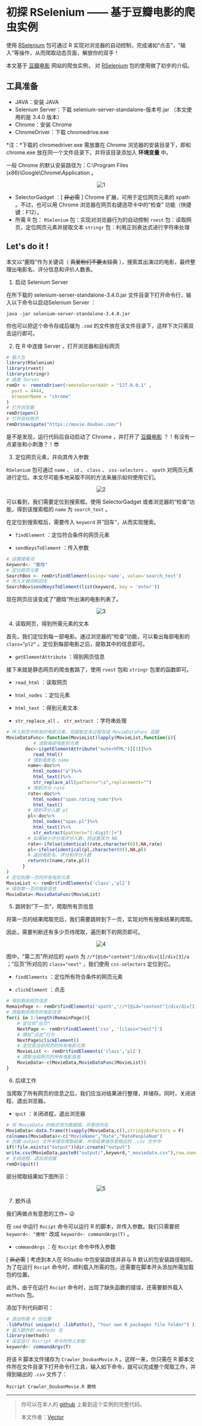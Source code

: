 # 初探 RSelenium —— 基于豆瓣电影的爬虫实例

使用 [RSelenium][1] 包可通过 R 实现对浏览器的自动控制，完成诸如“点击”，“输入”等操作，从而爬取动态页面，解放你的双手！ 

本文基于 [豆瓣电影][2] 网站的爬虫实例， 对 [RSelenium][1] 包的使用做了初步的介绍。

## 工具准备

- JAVA：安装 JAVA
- Selenium Server：下载 selenium-server-standalone-版本号.jar （本文使用的是 3.4.0 版本）
- Chrome：安装 Chrome
- ChromeDriver：下载 chromedrive.exe

 *注：*下载的 chromedriver.exe 需放置在 Chrome 浏览器的安装目录下，即和 chrome.exe 放在同一个文件目录下。并将该目录添加入 **环境变量** 中。

一般 Chrome 的默认安装路径为：C:\Program Files (x86)\Google\Chrome\Application 。

<div align=center>

<img src="figure/1.png" alt="1"/>

</div>

- SelectorGadget ：[ ~~非必需~~ ] Chrome 扩展，可用于定位网页元素的 xpath 。不过，也可以用 Chrome 浏览器在网页右键选项卡中的“检查” 功能（快捷键：F12）。 
- 所需 R 包：
  `RSelenium` 包：实现对浏览器行为的自动控制
  `rvest` 包：读取网页，定位网页元素并提取文本
  `stringr` 包：利用正则表达式进行字符串处理

## Let's do it !

本文以“鹿晗”作为关键词（ ~~真爱粉们不要太较真~~ ），搜索其出演过的电影，最终整理出电影名、评分信息和评价人数表。

1. 启动 Selenium Server

在所下载的 selenium-server-standalone-3.4.0.jar 文件目录下打开命令行，输入以下命令以启动Selenium Server ：

  ```shell
  java -jar selenium-server-standalone-3.4.0.jar
  ```


你也可以把这个命令存成后缀为 `.cmd` 的文件放在该文件目录下，这样下次只需双击运行即可。

2. 在 R 中连接 Server ，打开浏览器和目标网页

  ```R
  # 载入包
  library(RSelenium)
  library(rvest)
  library(stringr)
  # 连接 Server
  remDr <- remoteDriver(remoteServerAddr = "127.0.0.1" ,
  	port = 4444,
  	browserName = "chrome"
  )
  # 打开浏览器
  remDr$open()
  # 打开目标网页
  remDr$navigate("https://movie.douban.com/")
  ```

是不是发现，运行代码后自动启动了 Chrome ，并打开了 [豆瓣电影][2] ？！有没有一点紧张和小刺激？！😎

3. 定位网页元素，并向其传入参数

 `RSelenium` 包可通过 `name` 、 `id` 、 `class` 、 `css-selectors` 、 `xpath` 对网页元素进行定位。本文尽可能多地采取不同的方法来展示如何使用它们。

<div align=center>

<img src="figure/2.png" alt="2"/>

</div>

可以看到，我们需要定位到搜索框。使用 SelectorGadget 或者浏览器的“检查”功能，得到该搜索框的 `name` 为 `search_text` 。

在定位到搜索框后，需要传入 `keyword` 并”回车“，从而实现搜索。

-  `findElement` ：定位符合条件的网页元素 

-  `sendKeysToElement` ：传入参数

  ```R
  # 设置搜索词
  keyword<- "鹿晗"
  # 定位网页元素
  SearchBox <- remDr$findElement(using='name', value='search_text')
  # 传入关键词和回车
  SearchBox$sendKeysToElement(list(keyword, key = 'enter'))
  ```

现在网页应该变成了”鹿晗“所出演的电影列表了。

<div align=center>

<img src="figure/3.png" alt="3"/>

</div>

4. 读取网页，得到所需元素的文本

首先，我们定位到每一部电影。通过浏览器的“检查”功能，可以看出每部电影的 `class=”pl2“` 。定位到每部电影之后，提取其中的信息即可。

-  `getElementAttribute` ：得到网页信息

  接下来就是静态网页的爬虫套路了，使用 `rvest` 包和 `stringr` 包里的函数即可。

-  `read_html` ：读取网页

-  `html_nodes` ：定位元素

-  `html_text` ：得到元素文本

-  `str_replace_all` 、 `str_extract` ：字符串处理

  ```R
  # 传入网页中所有的电影元素，将提取文本过程写成 MovieDataFunc 函数
  MovieDataFunc<-function(MovieList)lapply(MovieList,function(i){
    		# 读取每部电影的元素
   		 doc<-i$getElementAttribute("outerHTML")[[1]]%>%
          	read_html()
          # 得到电影名 name
          name<-doc%>%
          	html_nodes("a")%>%
          	html_text()%>%
          	str_replace_all(pattern="\s",replacement="")
          # 得到评分 rate
          rate<-doc%>%
          	html_nodes("span.rating_nums")%>%
          	html_text()
          # 得到评分人数 pl
          pl<-doc%>%
          	html_nodes("span.pl")%>%
          	html_text()%>%
          	str_extract(pattern="[:digit:]+")
          # 如果缺少评分或评分人数，则设置其为 NA
          rate<-ifelse(identical(rate,character(0)),NA,rate)
          pl<-ifelse(identical(pl,character(0)),NA,pl)
          # 返回电影名、评分和评分人数
          return(c(name,rate,pl))
        }
  )
  # 定位到第一页的所有电影元素
  MovieList <- remDr$findElements('class','pl2')
  # 得到第一页的电影信息
  MovieData<-MovieDataFunc(MovieList)
  ```

5. 跳转到”下一页“，爬取所有页信息

将第一页的结果爬取完后，我们需要跳转到下一页，实现对所有搜索结果的爬取。

因此，需要判断还有多少页待爬取，遍历剩下的网页即可。

<div align=center>

<img src="figure/4.png" alt="4"/>

</div>

图中，"第二页"所对应的 `xpath` 为 `//*[@id="content"]/div/div[1]/div[3]/a` ；”后页“所对应的 `class="next"` ，我们使用 `css-selectors` 定位到它。

-  `findElements` ：定位所有符合条件的网页元素

-  `clickElement` ：点击

  ```R
  # 得到剩余网页信息
  RemainPage <- remDr$findElements('xpath','//*[@id="content"]/div/div[1]/div[3]/a')
  # 爬取剩余网页的电影信息
  for(i in 1:length(RemainPage)){
      # 定位到”后页“
      NextPage <- remDr$findElement('css', '[class="next"]')
      # 模拟“点击”行为
      NextPage$clickElement()
      # 定位到当前网页的所有电影元素
      MovieList <- remDr$findElements('class','pl2')
      # 爬取当前网页的所有电影信息
      MovieData<-c(MovieData,MovieDataFunc(MovieList))
  }
  ```

6. 后续工作

当爬取了所有网页的信息之后，我们应当对结果进行整理，并储存。同时，关闭进程，退出浏览器。

-  `quit` ：关闭进程，退出浏览器

  ```R
  # 将 MovieData 的格式改为数据框，并更改列名
  MovieData<-data.frame(t(sapply(MovieData,c)),stringsAsFactors = F)
  colnames(MovieData)<-c("MovieName","Rate","RatePeopleNum")
  # 创建 output 文件夹储存爬取结果，并将结果储存至相应的 .csv 文件中
  if(!file.exists("output"))dir.create("output")
  write.csv(MovieData,paste0("output/",keyword,"_moviedata.csv"),row.names = F)
  # 关闭进程，退出浏览器
  remDr$quit()
  ```

部分爬取结果如下图所示：

<div align=center>

<img src="figure/5.png" alt="5"/>

</div>

7. 题外话

我们再做点有意思的工作~ 😜

在 `cmd` 中运行 `Rscipt` 命令可以运行 R 的脚本，并传入参数。我们只需要把 `keyword<- "鹿晗"` 改成 `keyword<- commandArgs(T)` 。

-  `commandArgs` ：在 `Rscript` 命令中传入参数

[ ~~非必需~~ ] 考虑到本人在 RStudio 中包安装路径并非与 R 默认的包安装路径相同，为了在运行 `Rscipt` 命令时，顺利载入所需的包，还需要在脚本开头添加所需加载包的位置。

此外，由于在运行 `Rscipt` 命令时，出现了缺失函数的错误，还需要额外载入 `methods` 包。

添加下列代码即可：

  ```R
  # 添加所需 R 包位置
  .libPaths( unique(c( .libPaths(), "Your own R packages file folder") ))
  # 载入额外的 methods 包
  library(methods)
  # 设定运行 Rscript 命令时传入参数
  keyword<- commandArgs(T)
  ```

将该 R 脚本文件储存为 `Crawler_DoubanMovie.R` 。这样一来，你只需在 R 脚本文件所在文件目录下打开命令行工具，输入如下命令，就可以完成整个爬取工作，并得到输出的 `.csv` 文件了：

  ```shell
  Rscript Crawler_DoubanMovie.R 鹿晗
  ```
---

> 你可以在本人的 [github][3] 上看到这个实例的完整代码。
> 
> 本文作者：[Vector][4]

[1]: https://cran.r-project.org/web/packages/RSelenium/vignettes/RSelenium-basics.html

[2]: https://movie.douban.com

[3]: https://github.com/VectorF

[4]: https://vectorf.github.io

